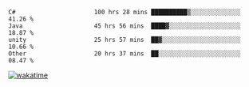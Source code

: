<!--START_SECTION:waka-->

```text
C#                      100 hrs 28 mins ██████████▒░░░░░░░░░░░░░░   41.26 %
Java                    45 hrs 56 mins  ████▓░░░░░░░░░░░░░░░░░░░░   18.87 %
unity                   25 hrs 57 mins  ██▓░░░░░░░░░░░░░░░░░░░░░░   10.66 %
Other                   20 hrs 37 mins  ██░░░░░░░░░░░░░░░░░░░░░░░   08.47 %
```

<!--END_SECTION:waka-->
[![wakatime](https://wakatime.com/badge/user/6c2f442e-41b4-42e3-bc06-d5d8203ad1da.svg)](https://wakatime.com/@6c2f442e-41b4-42e3-bc06-d5d8203ad1da)
